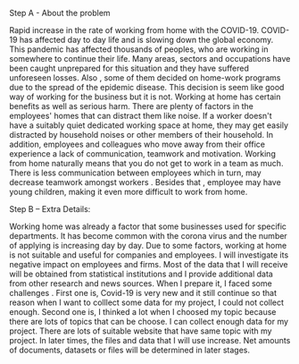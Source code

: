                                                                

Step A - About the problem

Rapid increase in the rate of working from home with the COVID-19.
COVID-19  has affected day to day life and is slowing down the global economy. This pandemic has affected thousands of peoples, who are working in somewhere to  continue their life. Many areas, sectors and occupations have been caught unprepared for this situation and they have suffered unforeseen losses. Also , some of them decided on home-work programs due to the spread of the epidemic disease. This decision is seem like good way of working for the business but it is not. Working at home  has certain benefits as well as serious harm. There are plenty of factors in the employees' homes that can distract them like noise. If a worker doesn't have a suitably quiet dedicated working space at home, they may get easily distracted by household noises or other members of their household. In addition, employees and colleagues who move away from their office  experience a lack of communication, teamwork and motivation. Working from home naturally means that you do not get to work in a team as much. There is less communication between employees which in turn, may decrease teamwork amongst workers . Besides that , employee may have young children, making it even more difficult to work from home.

Step B – Extra Details:

Working home was already a factor that some businesses used for specific departments. It has become common with the corona virus and the number of applying is increasing day by day. Due to some factors, working at home is not suitable and useful for companies and employees. I will  investigate its negative impact on employees and firms.
Most of the data that I will receive will be obtained from statistical institutions and I provide additional data from other research and  news sources.
When I prepare it, I faced some challenges . First one is, Covid-19 is very new and it still continue so that reason when I want to colllect some data for my project, I could not  collect enough. Second one is,  I thinked a lot when I choosed my topic because there are lots of topics that can be choose.
I can collect enough data for my project. There are lots of suitable website that have same topic with my project. In later times, the files and data that I will use increase. Net amounts of documents, datasets or files will be determined in later stages.


